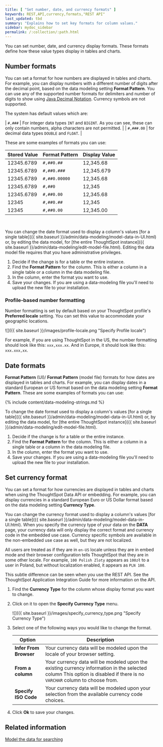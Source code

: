 ```yaml
---
title: [ "Set number, date, and currency formats" ]
keywords: REST,API,currency,formats,"REST API"
last_updated: tbd
summary: "Explains how to set key formats for column values."
sidebar: mydoc_sidebar
permalink: /:collection/:path.html
---
```

You can set number, date, and currency display formats. These formats define how
these value types display in tables and charts.

## Number formats

You can set a format for how numbers are displayed in tables and charts. For
example, you can display numbers with a different number of digits after the
decimal point, based on the data modeling setting **Format Pattern**. You can
use any of the supported number formats for delimiters and number of digits to
show using [Java Decimal
Notation](http://docs.oracle.com/javase/7/docs/api/java/text/DecimalFormat.html).
Currency symbols are not supported.

The system has default values which are:

| `#,###` | For integer data types `INT` and `BIGINT`. As you can see, these can only contain numbers, alpha characters are not permitted. |
| `#,###.00` | for decimal data types `DOUBLE` and `FLOAT`. |

These are some examples of formats you can use:

|Stored Value|Format Pattern|Display Value|
|------------|--------------|-------------|
|12345.6789|`#,##0.##`|12,345.68|
|12345.6789|`#,##0.###`|12,345.679|
|12345.6789|`#,##0.00000`|12,345.68|
|12345.6789|`#,##0`|12,345|
|12345.6789|`#,##0.00`|12,345.68|
|12345|`#,##0.##`|12,345|
|12345|`#,##0.00`|12,345.00|

&nbsp;

You can change the date format used to display a column's values [for a single table]({{ site.baseurl }}/admin/data-modeling/model-data-in-UI.html) or, by editing the data
model, for [the entire ThoughtSpot instance]({{ site.baseurl }}/admin/data-modeling/edit-model-file.html).
Editing the data model file requires that you have administrative privileges.

1. Decide if the change is for a table or the entire instance.
2. Find the **Format Pattern** for the column.
   This is either a column in a single table or a column in the data modeling file.
3. In the column, enter the format you want to use.
4. Save your changes.
   If you are using a data-modeling file you'll need to upload the new file to your installation.

### Profile-based number formatting

Number formatting is set by default based on your ThoughtSpot profile's
**Preferred locale** setting. You can set this value to accommodate your geographic locations.

![]({{ site.baseurl }}/images/profile-locale.png "Specify Profile locale")


For example, if you are using ThoughtSpot in the US, the number formatting
should look like this: `xxx,xxx.xx`. And in Europe, it should look like this:
`xxx.xxx,xx`.

## Date formats

**Format Pattern** (UI)/ **Format Pattern** (model file) formats for how dates are
displayed in tables and charts. For example, you can display dates in a standard
European or US format based on the data modeling setting **Format Pattern**.
These are some examples of formats you can use:

{% include content/data-modeling-strings.md %}

To change the date format used to display a column's values [for a single table]({{ site.baseurl }}/admin/data-modeling/model-data-in-UI.html) or, by editing the data
model, for [the entire ThoughtSpot instance]({{ site.baseurl }}/admin/data-modeling/edit-model-file.html).


1. Decide if the change is for a table or the entire instance.
2. Find the **Format Pattern** for the column.
   This is either a column in a single table or a column in the data modeling file.
3. In the column, enter the format you want to use.
4. Save your changes.
   If you are using a data-modeling file you'll need to upload the new file to your installation.

## Set currency format

You can set a format for how currencies are displayed in tables and charts when using the ThoughtSpot Data API or embedding. For example, you can display currencies in a standard European Euro or US Dollar format based on the data modeling setting **Currency Type**.

You can change the currency format used to display a column's values [for a single table]({{ site.baseurl }}/admin/data-modeling/model-data-in-UI.html). When you specify the
currency type of your data on the **DATA** page, your currency data will
only display the correct format and currency code in the embedded use case.
Currency specific symbols are available in the non-embedded use case as well,
but they are not localized.

All users are treated as if they are in `en-US` locale unless they are in embed
mode and their browser configuration tells ThoughtSpot that they are in some
other locale. For example, `100 Polish Zloty` appears as `100zł` to a user in
Poland, but without localization enabled, it appears as `PLN 100`.

This subtle difference can be seen when you use the REST API. See the ThoughtSpot Application Integration Guide for more information on the API.

1. Find the **Currency Type** for the column whose display format you want to change.
2. Click on it to open the **Specify Currency Type** menu.

     ![]({{ site.baseurl }}/images/specify_currency_type.png "Specify Currency Type")

3. Select one of the following ways you would like to change the format.

    | Option                  | Description |
    | ------------------------|----------|
    | **Infer From Browser** | Your currency data will be modeled upon the locale of your browser setting. |
    | **From a column** | Your currency data will be modeled upon the existing currency information in the selected column This option is disabled if there is no `VARCHAR` column to choose from.
    | **Specify ISO Code** | Your currency data will be modeled upon your selection from the available currency code choices. |

4. Click **Ok** to save your changes.


## Related information  

[Model the data for searching](semantic-modeling.html#)
